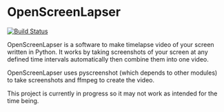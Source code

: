 # OpenScreenLapser

[![Build Status](https://travis-ci.org/tybantarnusa/openscreenlapser.svg?branch=develop)](https://travis-ci.org/tybantarnusa/openscreenlapser)

OpenScreenLapser is a software to make timelapse video of your screen written in Python. It works by taking screenshots of your screen at any defined time intervals automatically then combine them into one video.

OpenScreenLapser uses pyscreenshot (which depends to other modules) to take screenshots and ffmpeg to create the video.

This project is currently in progress so it may not work as intended for the time being.